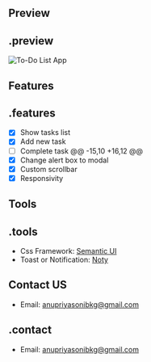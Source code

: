 ## Preview
## .preview
![To-Do List App](https://i.ibb.co/h73STxF/screencapture-localhost-5500-2020-11-29-22-11-39.png)
## Features

## .features
- [x] Show tasks list
- [x] Add new task
- [ ] Complete task
@@ -15,10 +16,12 @@
- [x] Change alert box to modal
- [x] Custom scrollbar
- [x] Responsivity
## Tools

## .tools
- Css Framework: [Semantic UI](https://semantic-ui.com)
- Toast or Notification: [Noty](https://ned.im/noty)
## Contact US
- Email: [anupriyasonibkg@gmail.com](mailto:anupriyasonibkg@gmail.com)
## .contact
- Email: [anupriyasonibkg@gmail.com](mailto:anupriyasonibkg@gmail.com)
